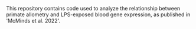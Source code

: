 This repository contains code used to analyze the relationship between primate allometry and LPS-exposed blood gene expression, as published in 'McMinds et al. 2022'.
